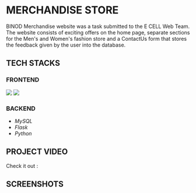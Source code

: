 # MERCHANDISE STORE
BINOD Merchandise website was a task submitted to the E CELL Web Team. The website consists of exciting offers on the home page, separate sections for the Men's and Women's fashion store and a ContactUs form that stores the feedback given by the user into the database. 
## TECH STACKS
### FRONTEND
  <img src="https://img.shields.io/badge/html5%20-%23E34F26.svg?&style=for-the-badge&logo=html5&logoColor=white"/>
  <img src="https://img.shields.io/badge/css3%20-%231572B6.svg?&style=for-the-badge&logo=css3&logoColor=white"/>

### BACKEND

* *MySQL*
* *Flask*
* *Python*

## PROJECT VIDEO

Check it out : 

## SCREENSHOTS
